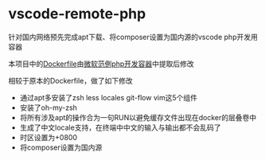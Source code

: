 # vscode-remote-php

针对国内网络预先完成apt下载、将composer设置为国内源的vscode php开发用容器

本项目中的[Dockerfile](https://github.com/microsoft/vscode-remote-try-php/blob/master/.devcontainer/Dockerfile)由[微软范例php开发容器](https://github.com/Microsoft/vscode-remote-try-php)中提取后修改

相较于原本的Dockerfile，做了如下修改

- 通过apt多安装了zsh less locales git-flow vim这5个组件
- 安装了oh-my-zsh
- 将所有涉及apt的操作合为一句RUN以避免缓存文件出现在docker的层叠卷中
- 生成了中文locale支持，在终端中中文的输入与输出都不会乱码了
- 时区设置为+0800
- 将composer设置为国内源
